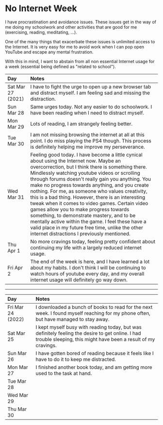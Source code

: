 
# No Internet Week

I have procrastination and avoidance issues. These issues get in the way of me doing my schoolwork and other
activities that are good for me (exercising, reading, meditating, ...).

One of the many things that exacerbate these issues is unlimited access to the Internet. It is very easy for me
to avoid work when I can pop open YouTube and escape any mental frustration.

With this in mind, I want to abstain from all non essential Internet usage for a week (essential being defined
as "related to school").

| Day | Notes |
|:----|:------|
| Sat Mar 27 (2021) | I have to fight the urge to open up a new browser tab and distract myself. I am feeling sad and missing the distraction. |
| Sun Mar 28 | Same urges today. Not any easier to do schoolwork. I have been reading when I need to distract myself. |
| Mon Mar 29 | Lots of reading, I am strangely feeling better. |
| Tue Mar 30 | I am not missing browsing the internet at all at this point. I do miss playing the PS4 though. This process is definitely helping me improve my perseverance. |
| Wed Mar 31 | Feeling good today. I have become a little cynical about using the Internet now. Maybe an overcorrection, but I think there is something there. Mindlessly watching youtube videos or scrolling through forums doesn't really gain you anything. You make no progress towards anything, and you create nothing. For me, as someone who values creativity, this is a bad thing. However, there is an interesting tweak when it comes to video games. Certain video games allow you to make progress towards something, to demonstrate mastery, and to be mentally active within the game. I feel these have a valid place in my future free time, unlike the other internet distractions I previously mentioned. |
| Thu Apr 1 | No more cravings today, feeling pretty confident about continuing my life with a largely reduced internet usage. |
| Fri Apr 2 | The end of the week is here, and I have learned a lot about my habits. I don't think I will be continuing to watch hours of youtube every day, and my overall internet usage will definitely go way down. |

---

| Day | Notes |
|:----|:------|
| Fri Mar 24 (2022) | I downloaded a bunch of books to read for the next week. I found myself reaching for my phone often, but have managed to stay away. |
| Sat Mar 25 | I kept myself busy with reading today, but was definitely feeling the desire to get online. I had trouble sleeping, this might have been a result of my cravings. |
| Sun Mar 26 | I have gotten bored of reading because it feels like I have to do it to keep me distracted. |
| Mon Mar 27 | I finished another book today, and am getting more used to the task at hand. |
| Tue Mar 28 | |
| Wed Mar 29 | |
| Thu Mar 30 | |
